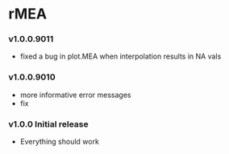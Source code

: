 # rMEA
### v1.0.0.9011

* fixed a bug in plot.MEA when interpolation results in NA vals

### v1.0.0.9010
* more informative error messages
* fix

### v1.0.0 Initial release
* Everything should work
